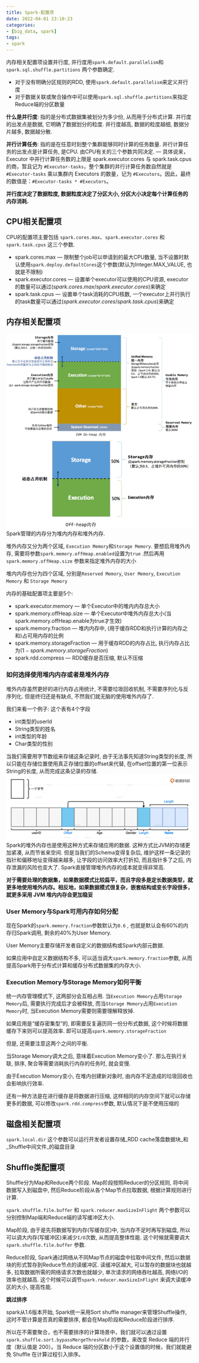```yaml
---
title: Spark-配置项
date: 2022-04-01 23:10:23
categories:
- [big_data, spark]
tags: 
- spark
---
```

内存相关配置项设置并行度, 并行度用`spark.default.parallelism`和`spark.sql.shuffle.partitions` 两个参数确定.

-   对于没有明确分区规则的RDD, 使用`spark.default.parallelism`来定义并行度
-   对于数据关联或聚合操作中可以使用`spark.sql.shuffle.partitions`来指定Reduce端的分区数量

**什么是并行度**: 指的是分布式数据集被划分为多少份, 从而用于分布式计算. 并行度的出发点是数据, 它明确了数据划分的粒度. 并行度越高, 数据的粒度越细, 数据分片越多, 数据越分散.

**并行计算任务**: 指的是在任意时刻整个集群能够同时计算的任务数量. 并行计算任务的出发点是计算任务, 是CPU. 由CPU有关的三个参数共同决定. — 具体说来，Executor 中并行计算任务数的上限是 spark.executor.cores 与 spark.task.cpus 的商，暂且记为 `#Executor-tasks`，整个集群的并行计算任务数自然就是 `#Executor-tasks` 乘以集群内 Executors 的数量，记为 `#Executors`。因此，最终的数值是：`#Executor-tasks * #Executors`。

**并行度决定了数据粒度, 数据粒度决定了分区大小, 分区大小决定每个计算任务的内存消耗.**

## CPU相关配置项

CPU的配置项主要包括 `spark.cores.max`、`spark.executor.cores` 和 `spark.task.cpus` 这三个参数.

-   spark.cores.max — 限制整个job可以申请到的最大CPU数量, 当不设置时默认使用`spark.deploy.defaultCores`这个参数(默认为Integer.MAX_VALUE, 也就是不限制)
-   spark.executor.cores — 设置单个executor可以使用的CPU资源, executor的数量可以通过($spark.cores.max / spark.executor.cores$)来确定
-   spark.task.cpus — 设置单个task消耗的CPU核数, 一个executor上并行执行的task数量可以通过($spark.executor.cores / spark.task.cpus$)来确定

## 内存相关配置项
![](https://raw.githubusercontent.com/liunaijie/images/master/202308121607765.png)
![](https://raw.githubusercontent.com/liunaijie/images/master/202308121607158.png)
Spark管理的内存分为堆内内存和堆外内存.

堆外内存又分为两个区域, `Execution Memory`和`Storage Memory`. 要想启用堆外内存, 需要将参数`spark.memory.offHeap.enabled`设置为`true` .然后再用`spark.memory.offHeap.size` 参数来指定堆外内存的大小

堆内内存也分为四个区域, 分别是`Reserved Memory`, `User Memory`, `Execution Memory` 和 `Storage Memory`

内存的基础配置项主要是5个:

-   spark.executor.memory — 单个Executor中的堆内内存总大小
-   spark.memory.offHeap.size — 单个Executor中堆外内存总大小(当spark.memory.offHeap.enable为true才生效)
-   spark.memory.fraction — 堆内内存中, (用于缓存RDD和执行计算的内存之和)占可用内存的比例
-   spark.memory.storageFraction — 用于缓存RDD的内存占比, 执行内存占比为$(1-spark.memory.storageFraction)$
-   spark.rdd.compress — RDD缓存是否压缩, 默认不压缩

### 如何选择使用堆内内存或者是堆外内存

堆外内存虽然更好的进行内存占用统计, 不需要垃圾回收机制, 不需要序列化与反序列化. 但是终归还是有缺点, 不然我们就无脑的使用堆外内存了.

我们来看一个例子: 这个表有4个字段

-   int类型的userId
-   String类型的姓名
-   int类型的年龄
-   Char类型的性别

当我们需要用字节数组来存储这条记录时, 由于无法事先知道String类型的长度, 所以只能在存储位置使用真正存储位置的offset来代替, 在offset位置的第一位表示String的长度, 从而完成这条记录的存储.
![](https://raw.githubusercontent.com/liunaijie/images/master/202308121608566.png)
Spark的堆外内存也是使用这种方式来存储应用的数据. 这种方式比JVM的存储更加紧凑, 从而节省来空间. 但是当我们的Schema变得复杂后, 维护这样一条记录的指针和偏移地址变得越来越多, 让字段的访问效率大打折扣, 而且指针多了之后, 内存泄漏的风险也变大了. Spark直接管理堆外内存的成本就变得非常高.

**对于需要处理的数据集，如果数据模式比较扁平，而且字段多是定长数据类型，就更多地使用堆外内存。相反地，如果数据模式很复杂，嵌套结构或变长字段很多，就更多采用 JVM 堆内内存会更加稳妥**

### User Memory与Spark可用内存如何分配

现在Spark的`spark.memory.fraction`参数默认为`0.6` , 也就是默认会有60%的内存归Spark调用, 剩余的40%为User Memory.

User Memory主要存储开发者自定义的数据结构或Spark内部元数据.

如果应用中自定义数据结构不多, 可以适当调大`spark.memory.fraction`参数, 从而提高Spark用于分布式计算和缓存分布式数据集的内存大小.

### Execution Memory与Storage Memory如何平衡

统一内存管理模式下, 这两部分会互相占用. 当`Execution Memory`占用`Storage Memory`后, 需要执行完成后才会被释放, 而当`Storage Memory`占用`Execution Memory`时, 当Execution Memory需要则需要理解释放掉.

如果应用是“缓存密集型”的, 即需要反复遍历同一份分布式数据, 这个时候将数据缓存下来则可以提高效率. 即可以提高`spark.memory.storageFraction`

但是, 还需要注意这两个之间的平衡.

当Storage Memory调大之后, 意味着Execution Memory变小了. 那么在执行关联, 排序, 聚合等需要消耗执行内存的任务时, 就会变慢.

由于Execution Memory变小, 在堆内创建新对象时, 由内存不足造成的垃圾回收也会影响执行效率.

还有一种方法是在进行缓存是将数据进行压缩, 这样相同的内存空间下就可以存储更多的数据, 可以修改`spark.rdd.compress`参数, 默认情况下是不使用压缩的

## 磁盘相关配置项

`spark.local.dir` 这个参数可以运行开发者设置存储_RDD cache落盘数据块_和_Shuffle中间文件_的磁盘目录

## Shuffle类配置项

Shuffle分为Map和Reduce两个阶段. Map阶段按照Reducer的分区规则, 将中间数据写入到磁盘中, 然后Reduce阶段从各个Map节点拉取数据, 根据计算规则进行计算.

`spark.shuffle.file.buffer` 和 `spark.reducer.maxSizeInFlight` 两个参数可以分别控制Map端和Reduce端的读写缓冲区大小.

Map阶段, 由于是先将数据写到内存(写缓存区)中, 当内存不足时再写到磁盘, 所以可以调大内存(写缓冲区)来减少`I/O`次数, 从而提高整体性能. 这个时候就需要调大`spark.shuffle.file.buffer` 参数.

Reduce阶段, Spark通过网络从不同Map节点的磁盘中拉取中间文件, 然后以数据块的形式暂存到Reduce节点的读缓冲区. 读缓冲区越大, 可以暂存的数据块也就越多, 拉取数据所需的网络请求次数也就越少, 单次请求的网络吞吐越高, 网络I/O的效率也就越高. 这个时候可以调节`spark.reducer.maxSizeInFlight` 来调大读缓冲区的大小, 提高性能.

**跳过排序**

spark从1.6版本开始, Spark统一采用Sort shuffle manager来管理Shuffle操作, 这时不管计算是否真的需要排序, 都会在Map阶段和Reduce阶段进行排序.

所以在不需要聚合，也不需要排序的计算场景中，我们就可以通过设置 `spark.shuffle.sort.bypassMergeThreshold` 的参数，来改变 Reduce 端的并行度（默认值是 200）。当 Reduce 端的分区数小于这个设置值的时候，我们就能避免 Shuffle 在计算过程引入排序。